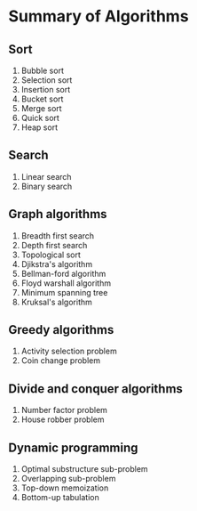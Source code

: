 # Summary of Algorithms

## Sort
1. Bubble sort
2. Selection sort
3. Insertion sort
4. Bucket sort
5. Merge sort
6. Quick sort
7. Heap sort

## Search
1. Linear search
2. Binary search

## Graph algorithms
1. Breadth first search
2. Depth first search
3. Topological sort
4. Djikstra's algorithm
5. Bellman-ford algorithm
6. Floyd warshall algorithm
7. Minimum spanning tree
8. Kruksal's algorithm

## Greedy algorithms
1. Activity selection problem
2. Coin change problem

## Divide and conquer algorithms
1. Number factor problem
2. House robber problem

## Dynamic programming
1. Optimal substructure sub-problem
2. Overlapping sub-problem
3. Top-down memoization
4. Bottom-up tabulation
